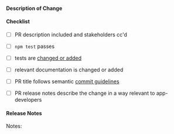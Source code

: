 #### Description of Change
<!--
Thank you for your Pull Request. Please provide a description above and review
the requirements below.

Contributors guide: https://github.com/electron/electron/blob/master/CONTRIBUTING.md
-->

#### Checklist
<!-- Remove items that do not apply. For completed items, change [ ] to [x]. -->

- [ ] PR description included and stakeholders cc'd
- [ ] `npm test` passes
- [ ] tests are [changed or added](https://github.com/electron/electron/blob/master/docs/development/testing.md)
- [ ] relevant documentation is changed or added
- [ ] PR title follows semantic [commit guidelines](https://github.com/electron/electron/blob/master/docs/development/pull-requests.md#commit-message-guidelines)
- [ ] PR release notes describe the change in a way relevant to app-developers


#### Release Notes

Notes: <!-- Please add a one-line description for app developers to read in the release notes. Examples and help on special cases: https://github.com/electron/clerk/blob/master/README.md#examples -->
